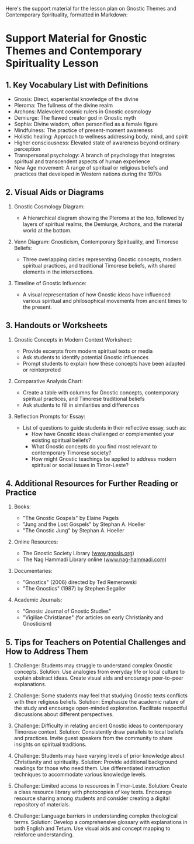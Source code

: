 Here's the support material for the lesson plan on Gnostic Themes and Contemporary Spirituality, formatted in Markdown:

# Support Material for Gnostic Themes and Contemporary Spirituality Lesson

## 1. Key Vocabulary List with Definitions

- Gnosis: Direct, experiential knowledge of the divine
- Pleroma: The fullness of the divine realm
- Archons: Malevolent cosmic rulers in Gnostic cosmology
- Demiurge: The flawed creator god in Gnostic myth
- Sophia: Divine wisdom, often personified as a female figure
- Mindfulness: The practice of present-moment awareness
- Holistic healing: Approach to wellness addressing body, mind, and spirit
- Higher consciousness: Elevated state of awareness beyond ordinary perception
- Transpersonal psychology: A branch of psychology that integrates spiritual and transcendent aspects of human experience
- New Age movement: A range of spiritual or religious beliefs and practices that developed in Western nations during the 1970s

## 2. Visual Aids or Diagrams

1. Gnostic Cosmology Diagram:
   - A hierarchical diagram showing the Pleroma at the top, followed by layers of spiritual realms, the Demiurge, Archons, and the material world at the bottom.

2. Venn Diagram: Gnosticism, Contemporary Spirituality, and Timorese Beliefs:
   - Three overlapping circles representing Gnostic concepts, modern spiritual practices, and traditional Timorese beliefs, with shared elements in the intersections.

3. Timeline of Gnostic Influence:
   - A visual representation of how Gnostic ideas have influenced various spiritual and philosophical movements from ancient times to the present.

## 3. Handouts or Worksheets

1. Gnostic Concepts in Modern Context Worksheet:
   - Provide excerpts from modern spiritual texts or media
   - Ask students to identify potential Gnostic influences
   - Prompt students to explain how these concepts have been adapted or reinterpreted

2. Comparative Analysis Chart:
   - Create a table with columns for Gnostic concepts, contemporary spiritual practices, and Timorese traditional beliefs
   - Ask students to fill in similarities and differences

3. Reflection Prompts for Essay:
   - List of questions to guide students in their reflective essay, such as:
     * How have Gnostic ideas challenged or complemented your existing spiritual beliefs?
     * What Gnostic concepts do you find most relevant to contemporary Timorese society?
     * How might Gnostic teachings be applied to address modern spiritual or social issues in Timor-Leste?

## 4. Additional Resources for Further Reading or Practice

1. Books:
   - "The Gnostic Gospels" by Elaine Pagels
   - "Jung and the Lost Gospels" by Stephan A. Hoeller
   - "The Gnostic Jung" by Stephan A. Hoeller

2. Online Resources:
   - The Gnostic Society Library (www.gnosis.org)
   - The Nag Hammadi Library online (www.nag-hammadi.com)

3. Documentaries:
   - "Gnostics" (2006) directed by Ted Remerowski
   - "The Gnostics" (1987) by Stephen Segaller

4. Academic Journals:
   - "Gnosis: Journal of Gnostic Studies"
   - "Vigiliae Christianae" (for articles on early Christianity and Gnosticism)

## 5. Tips for Teachers on Potential Challenges and How to Address Them

1. Challenge: Students may struggle to understand complex Gnostic concepts.
   Solution: Use analogies from everyday life or local culture to explain abstract ideas. Create visual aids and encourage peer-to-peer explanations.

2. Challenge: Some students may feel that studying Gnostic texts conflicts with their religious beliefs.
   Solution: Emphasize the academic nature of the study and encourage open-minded exploration. Facilitate respectful discussions about different perspectives.

3. Challenge: Difficulty in relating ancient Gnostic ideas to contemporary Timorese context.
   Solution: Consistently draw parallels to local beliefs and practices. Invite guest speakers from the community to share insights on spiritual traditions.

4. Challenge: Students may have varying levels of prior knowledge about Christianity and spirituality.
   Solution: Provide additional background readings for those who need them. Use differentiated instruction techniques to accommodate various knowledge levels.

5. Challenge: Limited access to resources in Timor-Leste.
   Solution: Create a class resource library with photocopies of key texts. Encourage resource sharing among students and consider creating a digital repository of materials.

6. Challenge: Language barriers in understanding complex theological terms.
   Solution: Develop a comprehensive glossary with explanations in both English and Tetum. Use visual aids and concept mapping to reinforce understanding.